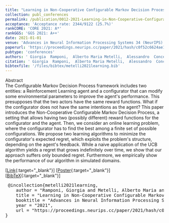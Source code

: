 ```yaml
---
title: "Learning in Non-Cooperative Configurable Markov Decision Processes"
collection: publ_conferences
permalink: /publication/0012-2021-Learning-in-Non-Cooperative-Configurable-Markov-Decision-Processes
acceptance: 'Acceptance rate: 2344/9122 (25.7%)'
rankCORE: 'CORE 2021: A*'
rankGGS: 'GGS 2021: A++'
date: 2021-01-01
venue: 'Advances in Neural Information Processing Systems 34 (NeurIPS)'
paperurl: 'https://proceedings.neurips.cc/paper/2021/hash/c0f52c6624ae1359e105c8a5d8cd956a-Abstract.html'
pubtype: 'conferences'
authors: ' Giorgia  Ramponi,  Alberto Maria Metelli,  Alessandro  Concetti, and  Marcello  Restelli'
citation: ' Giorgia  Ramponi,  Alberto Maria Metelli,  Alessandro  Concetti, and  Marcello  Restelli&quot;Learning in Non-Cooperative Configurable Markov Decision Processes.&quot; Advances in Neural Information Processing Systems 34 (NeurIPS), 2021'
bibtexfile: '/files/bibtex/metelli2021learning.bib'
---
```

Abstract
 <br> The Configurable Markov Decision Process framework includes two entities: a Reinforcement Learning agent and a configurator that can modify some environmental parameters to improve the agent&apos;s performance. This presupposes that the two actors have the same reward functions. What if the configurator does not have the same intentions as the agent? This paper introduces the Non-Cooperative Configurable Markov Decision Process, a setting that allows having two (possibly different) reward functions for the configurator and the agent. Then, we consider an online learning problem, where the configurator has to find the best among a finite set of possible configurations. We propose two learning algorithms to minimize the configurator&apos;s expected regret, which exploits the problem&apos;s structure, depending on the agent&apos;s feedback. While a naive application of the UCB algorithm yields a regret that grows indefinitely over time, we show that our approach suffers only bounded regret. Furthermore, we empirically show the performance of our algorithm in simulated domains. <br> 

 [[Link](https://proceedings.neurips.cc/paper/2021/hash/c0f52c6624ae1359e105c8a5d8cd956a-Abstract.html){:target="_blank"}] [[Poster](https://albertometelli.github.io/files/poster_neurips2021conf.png){:target="_blank"}] [[BibTeX](/files/bibtex/metelli2021learning.bib){:target="_blank"}] 
<pre> @incollection{metelli2021learning,
    author = "Ramponi, Giorgia and Metelli, Alberto Maria and Concetti, Alessandro and Restelli, Marcello",
    title = "Learning in Non-Cooperative Configurable Markov Decision Processes",
    booktitle = "Advances in Neural Information Processing Systems 34 (NeurIPS)",
    year = "2021",
    url = "https://proceedings.neurips.cc/paper/2021/hash/c0f52c6624ae1359e105c8a5d8cd956a-Abstract.html"
} </pre>
